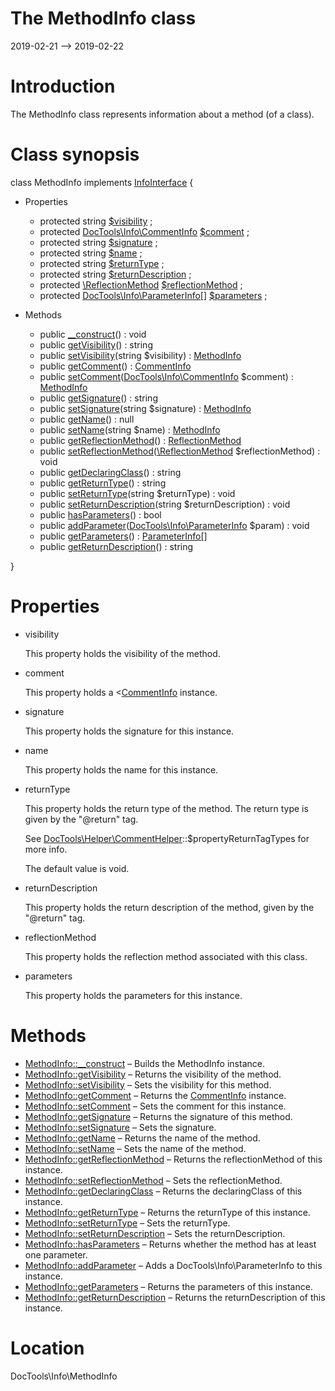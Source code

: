 The MethodInfo class
================
2019-02-21 --> 2019-02-22




Introduction
============

The MethodInfo class represents information about a method (of a class).



Class synopsis
==============


class MethodInfo implements [InfoInterface](https://github.com/lingtalfi/DocTools/blob/master/doc/api/DocTools/Info/InfoInterface.md) {

- Properties
    - protected string [$visibility](#property-visibility) ;
    - protected [DocTools\Info\CommentInfo](https://github.com/lingtalfi/DocTools/blob/master/doc/api/DocTools/Info/CommentInfo.md) [$comment](#property-comment) ;
    - protected string [$signature](#property-signature) ;
    - protected string [$name](#property-name) ;
    - protected string [$returnType](#property-returnType) ;
    - protected string [$returnDescription](#property-returnDescription) ;
    - protected [\ReflectionMethod](http://php.net/manual/en/class.reflectionmethod.php) [$reflectionMethod](#property-reflectionMethod) ;
    - protected [DocTools\Info\ParameterInfo[]](https://github.com/lingtalfi/DocTools/blob/master/doc/api/DocTools/Info/ParameterInfo.md) [$parameters](#property-parameters) ;

- Methods
    - public [__construct](https://github.com/lingtalfi/DocTools/blob/master/doc/api/DocTools/Info/MethodInfo/__construct.md)() : void
    - public [getVisibility](https://github.com/lingtalfi/DocTools/blob/master/doc/api/DocTools/Info/MethodInfo/getVisibility.md)() : string
    - public [setVisibility](https://github.com/lingtalfi/DocTools/blob/master/doc/api/DocTools/Info/MethodInfo/setVisibility.md)(string $visibility) : [MethodInfo](https://github.com/lingtalfi/DocTools/blob/master/doc/api/DocTools/Info/MethodInfo.md)
    - public [getComment](https://github.com/lingtalfi/DocTools/blob/master/doc/api/DocTools/Info/MethodInfo/getComment.md)() : [CommentInfo](https://github.com/lingtalfi/DocTools/blob/master/doc/api/DocTools/Info/CommentInfo.md)
    - public [setComment](https://github.com/lingtalfi/DocTools/blob/master/doc/api/DocTools/Info/MethodInfo/setComment.md)([DocTools\Info\CommentInfo](https://github.com/lingtalfi/DocTools/blob/master/doc/api/DocTools/Info/CommentInfo.md) $comment) : [MethodInfo](https://github.com/lingtalfi/DocTools/blob/master/doc/api/DocTools/Info/MethodInfo.md)
    - public [getSignature](https://github.com/lingtalfi/DocTools/blob/master/doc/api/DocTools/Info/MethodInfo/getSignature.md)() : string
    - public [setSignature](https://github.com/lingtalfi/DocTools/blob/master/doc/api/DocTools/Info/MethodInfo/setSignature.md)(string $signature) : [MethodInfo](https://github.com/lingtalfi/DocTools/blob/master/doc/api/DocTools/Info/MethodInfo.md)
    - public [getName](https://github.com/lingtalfi/DocTools/blob/master/doc/api/DocTools/Info/MethodInfo/getName.md)() : null
    - public [setName](https://github.com/lingtalfi/DocTools/blob/master/doc/api/DocTools/Info/MethodInfo/setName.md)(string $name) : [MethodInfo](https://github.com/lingtalfi/DocTools/blob/master/doc/api/DocTools/Info/MethodInfo.md)
    - public [getReflectionMethod](https://github.com/lingtalfi/DocTools/blob/master/doc/api/DocTools/Info/MethodInfo/getReflectionMethod.md)() : [ReflectionMethod](http://php.net/manual/en/class.reflectionmethod.php)
    - public [setReflectionMethod](https://github.com/lingtalfi/DocTools/blob/master/doc/api/DocTools/Info/MethodInfo/setReflectionMethod.md)([\ReflectionMethod](http://php.net/manual/en/class.reflectionmethod.php) $reflectionMethod) : void
    - public [getDeclaringClass](https://github.com/lingtalfi/DocTools/blob/master/doc/api/DocTools/Info/MethodInfo/getDeclaringClass.md)() : string
    - public [getReturnType](https://github.com/lingtalfi/DocTools/blob/master/doc/api/DocTools/Info/MethodInfo/getReturnType.md)() : string
    - public [setReturnType](https://github.com/lingtalfi/DocTools/blob/master/doc/api/DocTools/Info/MethodInfo/setReturnType.md)(string $returnType) : void
    - public [setReturnDescription](https://github.com/lingtalfi/DocTools/blob/master/doc/api/DocTools/Info/MethodInfo/setReturnDescription.md)(string $returnDescription) : void
    - public [hasParameters](https://github.com/lingtalfi/DocTools/blob/master/doc/api/DocTools/Info/MethodInfo/hasParameters.md)() : bool
    - public [addParameter](https://github.com/lingtalfi/DocTools/blob/master/doc/api/DocTools/Info/MethodInfo/addParameter.md)([DocTools\Info\ParameterInfo](https://github.com/lingtalfi/DocTools/blob/master/doc/api/DocTools/Info/ParameterInfo.md) $param) : void
    - public [getParameters](https://github.com/lingtalfi/DocTools/blob/master/doc/api/DocTools/Info/MethodInfo/getParameters.md)() : [ParameterInfo[]](https://github.com/lingtalfi/DocTools/blob/master/doc/api/DocTools/Info/ParameterInfo.md)
    - public [getReturnDescription](https://github.com/lingtalfi/DocTools/blob/master/doc/api/DocTools/Info/MethodInfo/getReturnDescription.md)() : string

}




Properties
=============

- <span id="property-visibility">visibility</span>

    This property holds the visibility of the method.
    
    

- <span id="property-comment">comment</span>

    This property holds a <[CommentInfo](https://github.com/lingtalfi/DocTools/blob/master/doc/api/DocTools/Info/CommentInfo.md) instance.
    
    

- <span id="property-signature">signature</span>

    This property holds the signature for this instance.
    
    

- <span id="property-name">name</span>

    This property holds the name for this instance.
    
    

- <span id="property-returnType">returnType</span>

    This property holds the return type of the method.
    The return type is given by the "@return" tag.
    
    See [DocTools\Helper\CommentHelper](https://github.com/lingtalfi/DocTools/blob/master/doc/api/DocTools/Helper/CommentHelper.md)::$propertyReturnTagTypes for more info.
    
    The default value is void.
    
    

- <span id="property-returnDescription">returnDescription</span>

    This property holds the return description of the method, given by the "@return" tag.
    
    

- <span id="property-reflectionMethod">reflectionMethod</span>

    This property holds the reflection method associated with this class.
    
    

- <span id="property-parameters">parameters</span>

    This property holds the parameters for this instance.
    
    



Methods
==============

- [MethodInfo::__construct](https://github.com/lingtalfi/DocTools/blob/master/doc/api/DocTools/Info/MethodInfo/__construct.md) &ndash; Builds the MethodInfo instance.
- [MethodInfo::getVisibility](https://github.com/lingtalfi/DocTools/blob/master/doc/api/DocTools/Info/MethodInfo/getVisibility.md) &ndash; Returns the visibility of the method.
- [MethodInfo::setVisibility](https://github.com/lingtalfi/DocTools/blob/master/doc/api/DocTools/Info/MethodInfo/setVisibility.md) &ndash; Sets the visibility for this method.
- [MethodInfo::getComment](https://github.com/lingtalfi/DocTools/blob/master/doc/api/DocTools/Info/MethodInfo/getComment.md) &ndash; Returns the [CommentInfo](https://github.com/lingtalfi/DocTools/blob/master/doc/api/DocTools/Info/CommentInfo.md) instance.
- [MethodInfo::setComment](https://github.com/lingtalfi/DocTools/blob/master/doc/api/DocTools/Info/MethodInfo/setComment.md) &ndash; Sets the comment for this instance.
- [MethodInfo::getSignature](https://github.com/lingtalfi/DocTools/blob/master/doc/api/DocTools/Info/MethodInfo/getSignature.md) &ndash; Returns the signature of this method.
- [MethodInfo::setSignature](https://github.com/lingtalfi/DocTools/blob/master/doc/api/DocTools/Info/MethodInfo/setSignature.md) &ndash; Sets the signature.
- [MethodInfo::getName](https://github.com/lingtalfi/DocTools/blob/master/doc/api/DocTools/Info/MethodInfo/getName.md) &ndash; Returns the name of the method.
- [MethodInfo::setName](https://github.com/lingtalfi/DocTools/blob/master/doc/api/DocTools/Info/MethodInfo/setName.md) &ndash; Sets the name of the method.
- [MethodInfo::getReflectionMethod](https://github.com/lingtalfi/DocTools/blob/master/doc/api/DocTools/Info/MethodInfo/getReflectionMethod.md) &ndash; Returns the reflectionMethod of this instance.
- [MethodInfo::setReflectionMethod](https://github.com/lingtalfi/DocTools/blob/master/doc/api/DocTools/Info/MethodInfo/setReflectionMethod.md) &ndash; Sets the reflectionMethod.
- [MethodInfo::getDeclaringClass](https://github.com/lingtalfi/DocTools/blob/master/doc/api/DocTools/Info/MethodInfo/getDeclaringClass.md) &ndash; Returns the declaringClass of this instance.
- [MethodInfo::getReturnType](https://github.com/lingtalfi/DocTools/blob/master/doc/api/DocTools/Info/MethodInfo/getReturnType.md) &ndash; Returns the returnType of this instance.
- [MethodInfo::setReturnType](https://github.com/lingtalfi/DocTools/blob/master/doc/api/DocTools/Info/MethodInfo/setReturnType.md) &ndash; Sets the returnType.
- [MethodInfo::setReturnDescription](https://github.com/lingtalfi/DocTools/blob/master/doc/api/DocTools/Info/MethodInfo/setReturnDescription.md) &ndash; Sets the returnDescription.
- [MethodInfo::hasParameters](https://github.com/lingtalfi/DocTools/blob/master/doc/api/DocTools/Info/MethodInfo/hasParameters.md) &ndash; Returns whether the method has at least one parameter.
- [MethodInfo::addParameter](https://github.com/lingtalfi/DocTools/blob/master/doc/api/DocTools/Info/MethodInfo/addParameter.md) &ndash; Adds a DocTools\Info\ParameterInfo to this instance.
- [MethodInfo::getParameters](https://github.com/lingtalfi/DocTools/blob/master/doc/api/DocTools/Info/MethodInfo/getParameters.md) &ndash; Returns the parameters of this instance.
- [MethodInfo::getReturnDescription](https://github.com/lingtalfi/DocTools/blob/master/doc/api/DocTools/Info/MethodInfo/getReturnDescription.md) &ndash; Returns the returnDescription of this instance.




Location
=============
DocTools\Info\MethodInfo